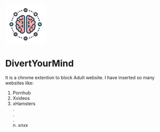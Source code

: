![Screenshot](icon128.png)
# DivertYourMind

It is a chrome extention to block Adult website.
I have inserted so many websites like:
1. Pornhub
2. Xvideos
3. xHamsters
  <br>.<br>
  .<br>
  .<br>n. xnxx
